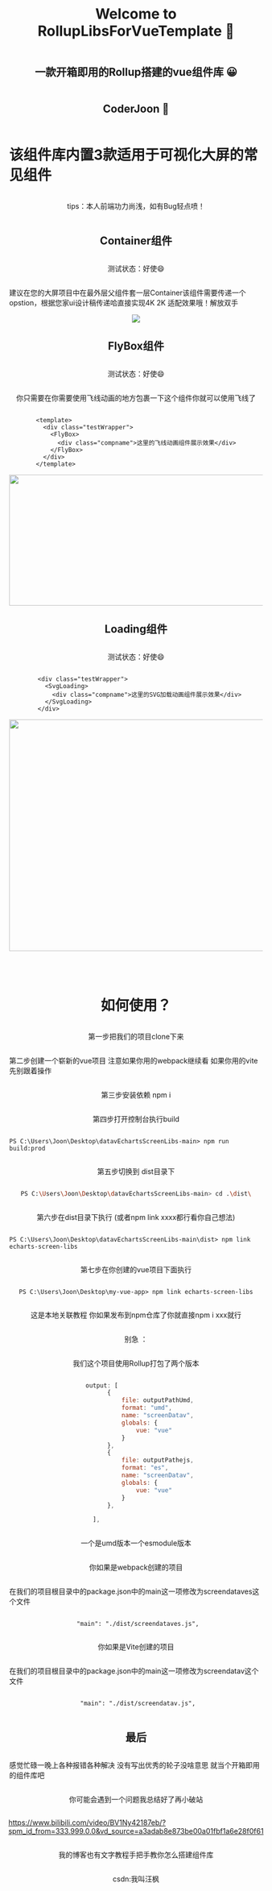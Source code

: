 

<div  class="box"  style="    display: flex;    justify-content: center;    align-items: center;    flex-direction: column; ">  <h1 align="center">Welcome to RollupLibsForVueTemplate 👋</h1> 
     <h2 align="center"> 一款开箱即用的Rollup搭建的vue组件库  😀</h2> 
     <h2 align="center"> CoderJoon  🐂</h2> 


# 该组件库内置3款适用于可视化大屏的常见组件

tips：本人前端功力尚浅，如有Bug轻点喷！

## Container组件

测试状态：好使:smile:

建议在您的大屏项目中在最外层父组件套一层Container该组件需要传递一个opstion，根据您家ui设计稿传递哈直接实现4K 2K 适配效果哦！解放双手

 <img    src="./imgs/Container.png"     />

## FlyBox组件

测试状态：好使:smile:

你只需要在你需要使用飞线动画的地方包裹一下这个组件你就可以使用飞线了

```vue
<template>
  <div class="testWrapper">
    <FlyBox>
      <div class="compname">这里的飞线动画组件展示效果</div>
    </FlyBox>
  </div>
</template>
```



<img    src="./imgs/FlyBox.gif"    style="width: 1000px; height: 260px;"/>

## Loading组件

测试状态：好使:smile:

```vue
  <div class="testWrapper">
    <SvgLoading>
      <div class="compname">这里的SVG加载动画组件展示效果</div>
    </SvgLoading>
  </div>
```



<img    src="./imgs/Loading.gif"    style="width: 900; height: 460px;"/>

## 



# 如何使用？

第一步把我们的项目clone下来 

第二步创建一个崭新的vue项目 注意如果你用的webpack继续看 如果你用的vite先别跟着操作

第三步安装依赖 npm i 

第四步打开控制台执行build 

```shell
PS C:\Users\Joon\Desktop\datavEchartsScreenLibs-main> npm run build:prod
```

第五步切换到 dist目录下

```sh
PS C:\Users\Joon\Desktop\datavEchartsScreenLibs-main> cd .\dist\
```

第六步在dist目录下执行 (或者npm link  xxxx都行看你自己想法)

```shell
PS C:\Users\Joon\Desktop\datavEchartsScreenLibs-main\dist> npm link echarts-screen-libs
```

第七步在你创建的vue项目下面执行

```shell
PS C:\Users\Joon\Desktop\my-vue-app> npm link echarts-screen-libs
```

这是本地关联教程 你如果发布到npm仓库了你就直接npm i xxx就行

别急 ：

我们这个项目使用Rollup打包了两个版本

```js
  output: [
        {
            file: outputPathUmd,
            format: "umd",
            name: "screenDatav",
            globals: {
                vue: "vue"
            }
        },
        {
            file: outputPathejs,
            format: "es",
            name: "screenDatav",
            globals: {
                vue: "vue"
            }
        },

    ],
```

一个是umd版本一个esmodule版本

你如果是webpack创建的项目

在我们的项目根目录中的package.json中的main这一项修改为screendataves这个文件

```
 "main": "./dist/screendataves.js",
```

你如果是Vite创建的项目

在我们的项目根目录中的package.json中的main这一项修改为screendatav这个文件

```
 "main": "./dist/screendatav.js",
```

## 最后

感觉忙碌一晚上各种报错各种解决 没有写出优秀的轮子没啥意思 就当个开箱即用的组件库吧

你可能会遇到一个问题我总结好了再小破站

https://www.bilibili.com/video/BV1Ny42187eb/?spm_id_from=333.999.0.0&vd_source=a3adab8e873be00a01fbf1a6e28f0f61

我的博客也有文字教程手把手教你怎么搭建组件库

csdn:我叫汪枫

